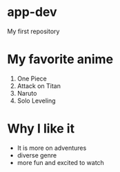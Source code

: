 # app-dev
My first repository
# My favorite anime
1. One Piece
2. Attack on Titan
3. Naruto
4. Solo Leveling
# Why I like it
- It is more on adventures
- diverse genre
- more fun and excited to watch
